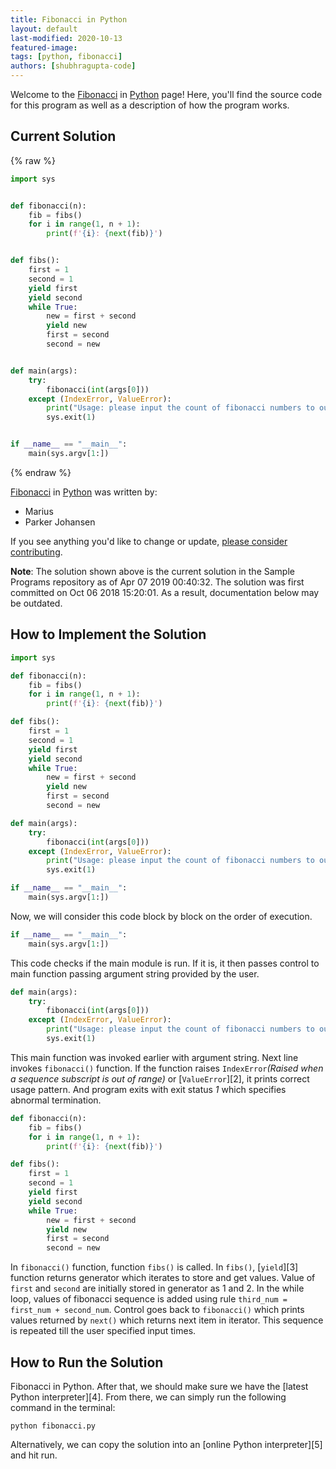 ```yaml
---
title: Fibonacci in Python
layout: default  
last-modified: 2020-10-13
featured-image:  
tags: [python, fibonacci]  
authors: [shubhragupta-code]
---
```


Welcome to the [Fibonacci](https://sampleprograms.io/projects/fibonacci) in [Python](https://sampleprograms.io/languages/python) page! Here, you'll find the source code for this program as well as a description of how the program works.

## Current Solution

{% raw %}

```python
import sys


def fibonacci(n):
    fib = fibs()
    for i in range(1, n + 1):
        print(f'{i}: {next(fib)}')


def fibs():
    first = 1
    second = 1
    yield first
    yield second
    while True:
        new = first + second
        yield new
        first = second
        second = new


def main(args):
    try:
        fibonacci(int(args[0]))
    except (IndexError, ValueError):
        print("Usage: please input the count of fibonacci numbers to output")
        sys.exit(1)


if __name__ == "__main__":
    main(sys.argv[1:])
```

{% endraw %}

[Fibonacci](https://sampleprograms.io/projects/fibonacci) in [Python](https://sampleprograms.io/languages/python) was written by:

- Marius
- Parker Johansen

If you see anything you'd like to change or update, [please consider contributing](https://github.com/TheRenegadeCoder/sample-programs).

**Note**: The solution shown above is the current solution in the Sample Programs repository as of Apr 07 2019 00:40:32. The solution was first committed on Oct 06 2018 15:20:01. As a result, documentation below may be outdated.

## How to Implement the Solution

```python
import sys

def fibonacci(n):
    fib = fibs()
    for i in range(1, n + 1):
        print(f'{i}: {next(fib)}')

def fibs():
    first = 1
    second = 1
    yield first
    yield second
    while True:
        new = first + second
        yield new
        first = second
        second = new

def main(args):
    try:
        fibonacci(int(args[0]))
    except (IndexError, ValueError):
        print("Usage: please input the count of fibonacci numbers to output")
        sys.exit(1)

if __name__ == "__main__":
    main(sys.argv[1:])
```

Now, we will consider this code block by block on the order of execution.

```python
if __name__ == "__main__":
    main(sys.argv[1:])
```
This code checks if the main module is run. If it is, it then passes control to main function passing argument string provided by the user.  
```python
def main(args):
    try:
        fibonacci(int(args[0]))
    except (IndexError, ValueError):
        print("Usage: please input the count of fibonacci numbers to output")
        sys.exit(1)
```
This main function was invoked earlier with argument string. Next line invokes `fibonacci()` function. If the function raises `IndexError`*(Raised when a sequence subscript is out of range)* or [`ValueError`][2], it prints correct usage pattern. And program exits with exit status *1* which specifies abnormal termination.  

```python
def fibonacci(n):
    fib = fibs()
    for i in range(1, n + 1):
        print(f'{i}: {next(fib)}')

def fibs():
    first = 1
    second = 1
    yield first
    yield second
    while True:
        new = first + second
        yield new
        first = second
        second = new
```
In `fibonacci()` function, function `fibs()` is called. In `fibs()`, [`yield`][3] function returns generator which iterates to store and get values. Value of `first` and `second` are initially stored in generator as 1 and 2. In the while loop, values of fibonacci sequence is added using rule `third_num = first_num + second_num`. Control goes back to `fibonacci()` which prints values returned by `next()` which returns next item in iterator. This sequence is repeated till the user specified input times.


## How to Run the Solution

Fibonacci in Python. After that, we should make sure we have the
[latest Python interpreter][4]. From there, we can simply run the following
command in the terminal:

```console
python fibonacci.py
```

Alternatively, we can copy the solution into an [online Python interpreter][5]
and hit run.

